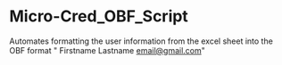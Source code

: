# Micro-Cred_OBF_Script
Automates formatting the user information from the excel sheet into the OBF format " Firstname Lastname <email@gmail.com>"

